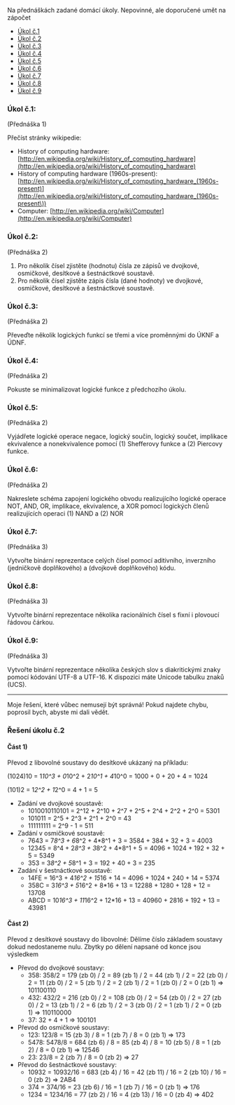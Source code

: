Na přednáškách zadané domácí úkoly. Nepovinné, ale doporučené umět na zápočet

- [Úkol č.1](https://github.com/FrostyX/School/blob/master/UINT/ukoly.md#%C3%9Akol-%C4%8D1)
- [Úkol č.2](https://github.com/FrostyX/School/blob/master/UINT/ukoly.md#%C3%9Akol-%C4%8D2)
- [Úkol č.3](https://github.com/FrostyX/School/blob/master/UINT/ukoly.md#%C3%9Akol-%C4%8D3)
- [Úkol č.4](https://github.com/FrostyX/School/blob/master/UINT/ukoly.md#%C3%9Akol-%C4%8D4)
- [Úkol č.5](https://github.com/FrostyX/School/blob/master/UINT/ukoly.md#%C3%9Akol-%C4%8D5)
- [Úkol č.6](https://github.com/FrostyX/School/blob/master/UINT/ukoly.md#%C3%9Akol-%C4%8D6)
- [Úkol č.7](https://github.com/FrostyX/School/blob/master/UINT/ukoly.md#%C3%9Akol-%C4%8D7)
- [Úkol č.8](https://github.com/FrostyX/School/blob/master/UINT/ukoly.md#%C3%9Akol-%C4%8D8)
- [Úkol č.9](https://github.com/FrostyX/School/blob/master/UINT/ukoly.md#%C3%9Akol-%C4%8D9)

### Úkol č.1:
(Přednáška 1)

Přečíst stránky wikipedie:
- History of computing hardware: [http://en.wikipedia.org/wiki/History_of_computing_hardware](http://en.wikipedia.org/wiki/History_of_computing_hardware)
- History of computing hardware (1960s-present): [http://en.wikipedia.org/wiki/History_of_computing_hardware_(1960s-present)](http://en.wikipedia.org/wiki/History_of_computing_hardware_(1960s-present\))
- Computer: [http://en.wikipedia.org/wiki/Computer](http://en.wikipedia.org/wiki/Computer)


### Úkol č.2:
(Přednáška 2)

1. Pro několik čísel zjistěte (hodnotu) čísla ze zápisů ve dvojkové, osmičkové, desítkové a šestnáctkové soustavě.
2. Pro několik čísel zjistěte zápis čísla (dané hodnoty) ve dvojkové, osmičkové, desítkové a šestnáctkové soustavě.


### Úkol č.3:
(Přednáška 2)

Převeďte několik logických funkcí se třemi a více proměnnými do ÚKNF a ÚDNF.


### Úkol č.4:
(Přednáška 2)

Pokuste se minimalizovat logické funkce z předchozího úkolu.


### Úkol č.5:
(Přednáška 2)

Vyjádřete logické operace negace, logický součin, logický součet, implikace ekvivalence a nonekvivalence pomocí (1) Shefferovy funkce a (2) Piercovy funkce.


### Úkol č.6:
(Přednáška 2)

Nakreslete schéma zapojení logického obvodu realizujícího logické operace NOT, AND, OR, implikace, ekvivalence, a XOR pomocí logických členů realizujících operaci (1) NAND a (2) NOR


### Úkol č.7:
(Přednáška 3)

Vytvořte binární reprezentace celých čísel pomocí aditivního, inverzního (jedničkově doplňkového) a (dvojkově doplňkového) kódu.


### Úkol č.8:
(Přednáška 3)

Vytvořte binární reprezentace několika racionálních čísel s fixní i plovoucí řádovou čárkou.


### Úkol č.9:
(Přednáška 3)

Vytvořte binární reprezentace několika českých slov s diakritickými znaky pomocí kódování UTF-8 a UTF-16. K dispozici máte Unicode tabulku znaků (UCS).


--------------------

Moje řešení, které vůbec nemusejí být správná! Pokud najdete chybu, poprosil bych, abyste mi dali vědět.

### Řešení úkolu č.2
#### Část 1)
Převod z libovolné soustavy do desítkové ukázaný na příkladu:

(1024)10 = 1*10^3 + 0*10^2 + 2*10^1 + 4*10^0 = 1000 + 0 + 20 + 4 = 1024

(101)2 = 1*2^2 + 1*2^0 = 4 + 1 = 5

- Zadání ve dvojkové soustavě:
	- 1010010110101 = 2^12 + 2^10 + 2^7 + 2^5 + 2^4 + 2^2 + 2^0 = 5301
	- 101011 = 2^5 + 2^3 + 2^1 + 2^0 = 43
	- 111111111 = 2^9 - 1 = 511
- Zadání v osmičkové soustavě:
	- 7643 = 7*8^3 + 6*8^2 + 4*8^1 + 3 = 3584 + 384 + 32 + 3 = 4003
	- 12345 = 8^4 + 2*8^3 + 3*8^2 + 4*8^1 + 5 = 4096 + 1024 + 192 + 32 + 5 = 5349
	- 353 = 3*8^2 + 5*8^1 + 3 = 192 + 40 + 3 = 235
- Zadání v šestnáctkové soustavě:
	- 14FE = 16^3 + 4*16^2 + 15*16 + 14 = 4096 + 1024 + 240 + 14 = 5374
	- 358C = 3*16^3 + 5*16^2 + 8*16 + 13 = 12288 + 1280 + 128 + 12 = 13708
	- ABCD = 10*16^3 + 11*16^2 + 12*16 + 13 = 40960 + 2816 + 192 + 13 = 43981

#### Část 2)
Převod z desítkové soustavy do libovolné:
Dělíme číslo základem soustavy dokud nedostaneme nulu. Zbytky po dělení napsané od konce jsou výsledkem

- Převod do dvojkové soustavy:
	- 358: 358/2 = 179 (zb 0) / 2 = 89 (zb 1) / 2 = 44 (zb 1) / 2 = 22 (zb 0) / 2 = 11 (zb 0) / 2 = 5 (zb 1) / 2 = 2 (zb 1) / 2 = 1 (zb 0) / 2 = 0 (zb 1)
	      => 101100110
	- 432: 432/2 = 216 (zb 0) / 2 = 108 (zb 0) / 2 = 54 (zb 0) / 2 = 27 (zb 0) / 2 = 13 (zb 1) / 2 = 6 (zb 1) / 2 = 3 (zb 0) / 2 = 1 (zb 1) / 2 = 0 (zb 1)
	      => 110110000
	- 37: 32 + 4 + 1 => 100101
- Převod do osmičkové soustavy:
	- 123: 123/8 = 15 (zb 3) / 8 = 1 (zb 7) / 8 = 0 (zb 1) => 173
	- 5478: 5478/8 = 684 (zb 6) / 8 = 85 (zb 4) / 8 = 10 (zb 5) / 8 = 1 (zb 2) / 8 = 0 (zb 1) => 12546
	- 23: 23/8 = 2 (zb 7) / 8 = 0 (zb 2) => 27
- Převod do šestnáctkové soustavy:
	- 10932 = 10932/16 = 683 (zb 4) / 16 = 42 (zb 11) / 16 = 2 (zb 10) / 16 = 0 (zb 2) => 2AB4
	- 374 = 374/16 = 23 (zb 6) / 16 = 1 (zb 7) / 16 = 0 (zb 1) => 176
	- 1234 = 1234/16 = 77 (zb 2) / 16 = 4 (zb 13) / 16 = 0 (zb 4) => 4D2
